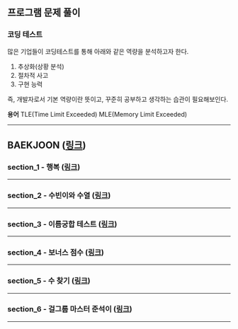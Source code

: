 ## 프로그램 문제 풀이

### 코딩 테스트
많은 기업들이 코딩테스트를 통해 아래와 같은 역량을 분석하고자 한다.
1. 추상화(상황 분석)
2. 절차적 사고
3. 구현 능력

즉, 개발자로서 기본 역량이란 뜻이고, 꾸준히 공부하고 생각하는 습관이 필요해보인다.

**용어**
TLE(Time Limit Exceeded)
MLE(Memory Limit Exceeded)
- - -
## BAEKJOON (<a href="https://www.acmicpc.net" target="_blank">링크</a>)

### section_1 - 행복 (<a href="https://www.acmicpc.net/problem/15969" target="_blank">링크</a>)
- - -
### section_2 - 수빈이와 수열 (<a href="https://www.acmicpc.net/problem/10539" target="_blank">링크</a>)
- - -
### section_3 - 이름궁합 테스트 (<a href="https://www.acmicpc.net/problem/17269" target="_blank">링크</a>)
- - -
### section_4 - 보너스 점수 (<a href="https://www.acmicpc.net/problem/17389" target="_blank">링크</a>)
- - -
### section_5 - 수 찾기 (<a href="https://www.acmicpc.net/problem/1920" target="_blank">링크</a>)
- - -
### section_6 - 걸그룹 마스터 준석이 (<a href="https://www.acmicpc.net/problem/16165" target="_blank">링크</a>)
- - -

